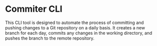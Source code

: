 # Commiter CLI
This CLI tool is designed to automate the process of committing and pushing changes to a Git repository on a daily basis. It creates a new branch for each day, commits any changes in the working directory, and pushes the branch to the remote repository.

